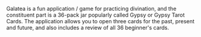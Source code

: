 Galatea is a fun application / game for practicing divination, and the constituent part is a 36-pack jar popularly called Gypsy or Gypsy Tarot Cards. The application allows you to open three cards for the past, present and future, and also includes a review of all 36 beginner's cards.

